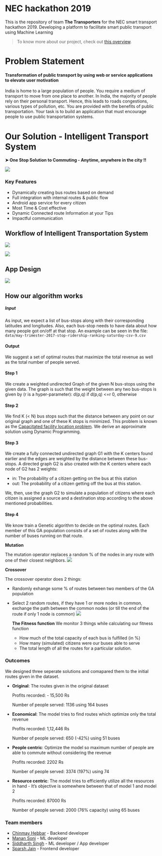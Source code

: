 # NEC hackathon 2019
This is the repository of team **The Transporters** for the NEC smart transport hackathon 2019.
Developing a platform to facilitate smart public transport using Machine Learning
> To know more about our project, check out [this overview](https://manansoni42.github.io/posts/NEC-GA/).

# Problem Statement
#### Transformation of public transport by using web or service applications to elevate user motivation
India is home to a large population of people. You require a medium of transport to move from one place to another. In India, the majority of people rely on their personal transport. Hence, this leads to roads congestions, various types of pollution, etc. You are provided with the benefits of public transportation. Your task is to build an application that must encourage people to use public transportation systems.
# Our Solution  - Intelligent Transport System
 **➤ One Stop Solution to Commuting - Anytime, anywhere in the city !!**

![](https://raw.githubusercontent.com/MananSoni42/NEC-hackathon/master/Assets/Idea.jpg?token=AHP3X2S26X3RUOQFT2X66725OTJHO)
### Key Features
-   Dynamically creating bus routes based on demand
-   Full integration with internal routes & public flow
-   Android app service for every citizen
-   Most Time & Cost effective
-   Dynamic Connected route Information at your Tips
-   Impactful communication

## Workflow of Intelligent Transportation System
![](https://raw.githubusercontent.com/MananSoni42/NEC-hackathon/master/Assets/Working.jpg?token=AHP3X2TPQXKZX73XDEEL5J25OTJL6)

![](https://raw.githubusercontent.com/MananSoni42/NEC-hackathon/master/Assets/Timeline.jpg?token=AHP3X2XFDTXTVW35BKKKR4S5OTJNQ)
##  App Design
![](https://raw.githubusercontent.com/MananSoni42/NEC-hackathon/master/Assets/App_n.jpg?token=AHP3X2U77WOROP34C2TM57C5OTK7E)
## How our algorithm works
##### Input
As input, we expect a list of bus-stops along with their corresponding latitudes and longitudes. Also, each bus-stop needs to have data about how many people got on/off at that stop. An example can be seen in the file: ``data/may-trimester-2017-stop-ridership-ranking-saturday-csv-9.csv``
#### Output
We suggest a set of optimal routes that maximize the total revenue as well as the total number of people served.

#### Step 1
We create a weighted undirected Graph of the given N bus-stops using the given data. The graph is such that the weight between any two bus-stops is given by (r is a hyper-parameter): 
d(p,q) if d(p,q) <=r
0,         otherwise

#### Step 2
We find K (< N) bus stops such that the distance between any point on our original graph and one of these K stops is minimized.
This problem is known as the [Capacitated facility location problem]([https://en.wikipedia.org/wiki/Facility_location_problem](https://en.wikipedia.org/wiki/Facility_location_problem)). We derive an approximate solution using Dynamic Programming.

#### Step 3
We create a fully connected undirected graph G1 with the K centers found earlier and the edges are weighted by the distance between these bus-stops.
 A directed graph G2 is also created with the K centers where each node of G2 has 2 weights:
 * in: The probability of a citizen getting on the bus at this station
 * out: The probability of a citizen getting off the bus at this station.
 
We, then, use the graph G2 to simulate a population of citizens where each citizen is assigned a source and a destination stop according to the above mentioned probabilities.

#### Step 4
We know train a Genetic algorithm to decide on the optimal routes.
Each member of this GA population consists of a set of routes along with the number of buses running on that route.

**Mutation**

The mutation operator replaces a random % of the nodes in any route with one of their closest neighbors.
![](https://raw.githubusercontent.com/MananSoni42/NEC-hackathon/master/Assets/Mutation.jpg?token=AHP3X2SMF5IREPQEADUAGL25OTO3A)

**Crossover**

The crossover operator does 2 things:
* Randomly exhange some % of routes between two members of the GA population
* Select 2 random routes, if they have 1 or more nodes in common, exchange the path between the common nodes (or till the end of the route if only 1 node is common)
![](https://raw.githubusercontent.com/MananSoni42/NEC-hackathon/master/Assets/Crossover.jpg?token=AHP3X2SBBD5JBI7MDAAZA2K5OTMXE)

  **The Fitness function**
  We monitor 3 things while calculating our fitness function
  * How much of the total capacity of each bus is fulfilled (in %)
  * How many (simulated) citizens were our buses able to serve
  * The total length of all the routes for a particular solution.

### Outcomes
We designed three seperate solutions and comapared them to the initial routes given in the dataset.
* **Original**: The routes given in the original dataset
	
	Profits recorded: - 15,500 Rs
	
	Number of people served: 1136 using 164 buses
* **Economical**: The model tries to find routes which optimize only the total revenue
	
	Profits recorded: 1,12,446 Rs
	
	Number of people served: 650 (-42%) using 51 buses
* **People centric**: Optimize the model so maximum number of people are able to commute without considering the revenue
	
	Profits recorded: 2202 Rs
	
	Number of people served: 3374 (197%) using 74
* **Resource centric**: The model tries to efficiently utilize all the resources in hand - It’s objective is somewhere between that of model 1 and model 2
	
	Profits recorded: 87000 Rs
	
	Number of people served: 2000 (76% capacity) using 65 buses

### Team members
* [Chinmay Hebbar](https://github.com/cheese-cracker) - Backend developer
* [Manan Soni](https://github.com/MananSoni42) - ML developer
* [Siddharth Singh](https://github.com/coolsidd) - ML developer / App developer
* [Sparsh Jain](https://github.com/dudesparsh) - Frontend developer
